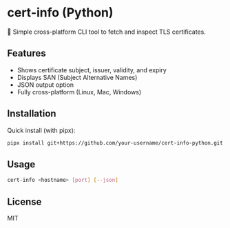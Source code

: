 # cert-info (Python)

🔐 Simple cross-platform CLI tool to fetch and inspect TLS certificates.

## Features
- Shows certificate subject, issuer, validity, and expiry
- Displays SAN (Subject Alternative Names)
- JSON output option
- Fully cross-platform (Linux, Mac, Windows)

## Installation

Quick install (with pipx):
```bash
pipx install git+https://github.com/your-username/cert-info-python.git
```

## Usage
```bash
cert-info <hostname> [port] [--json]
```

## License
MIT